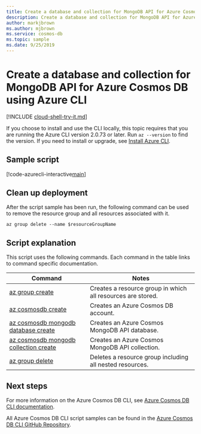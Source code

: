 ```yaml
---
title: Create a database and collection for MongoDB API for Azure Cosmos DB
description: Create a database and collection for MongoDB API for Azure Cosmos DB
author: markjbrown
ms.author: mjbrown
ms.service: cosmos-db
ms.topic: sample
ms.date: 9/25/2019
---
```


# Create a database and collection for MongoDB API for Azure Cosmos DB using Azure CLI

[!INCLUDE [cloud-shell-try-it.md](../../../../../includes/cloud-shell-try-it.md)]

If you choose to install and use the CLI locally, this topic requires that you are running the Azure CLI version 2.0.73 or later. Run `az --version` to find the version. If you need to install or upgrade, see [Install Azure CLI](/cli/azure/install-azure-cli).

## Sample script

[!code-azurecli-interactive[main](../../../../../cli_scripts/cosmosdb/mongodb/create.sh "Create an Azure Cosmos DB MongoDB API account, database, and collection.")]

## Clean up deployment

After the script sample has been run, the following command can be used to remove the resource group and all resources associated with it.

```azurecli-interactive
az group delete --name $resourceGroupName
```

## Script explanation

This script uses the following commands. Each command in the table links to command specific documentation.

| Command | Notes |
|---|---|
| [az group create](/cli/azure/group#az-group-create) | Creates a resource group in which all resources are stored. |
| [az cosmosdb create](/cli/azure/cosmosdb#az-cosmosdb-create) | Creates an Azure Cosmos DB account. |
| [az cosmosdb mongodb database create](/cli/azure/cosmosdb/mongodb/database#az-cosmosdb-mongodb-database-create) | Creates an Azure Cosmos MongoDB API database. |
| [az cosmosdb mongodb collection create](/cli/azure/cosmosdb/mongodb/collection#az-cosmosdb-mongodb-collection-create) | Creates an Azure Cosmos MongoDB API collection. |
| [az group delete](/cli/azure/resource#az-resource-delete) | Deletes a resource group including all nested resources. |

## Next steps

For more information on the Azure Cosmos DB CLI, see [Azure Cosmos DB CLI documentation](/cli/azure/cosmosdb).

All Azure Cosmos DB CLI script samples can be found in the [Azure Cosmos DB CLI GitHub Repository](https://github.com/Azure-Samples/azure-cli-samples/tree/master/cosmosdb).
